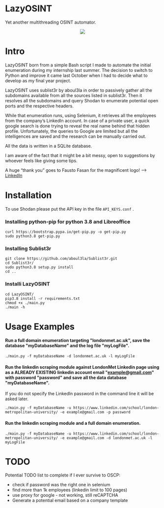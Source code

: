 # LazyOSINT
Yet another multithreading OSINT automator.

<p align="center">
  <img src="https://github.com/lapolis/LazyOSINT/blob/master/LazyOSINT_small.png?raw=true">
</p>


# Intro

LazyOSINT born from a simple Bash script I made to automate the initial enumeration during my internship last summer. The decision to switch to Python and improve it came last October when I had to decide what to develop as my final year project.

LazyOSINT uses sublist3r by aboul3la in order to passively gather all the subdomains available from all the sources listed in sublist3r. Then it resolves all the subdomains and query Shodan to enumerate potential open ports and the respective headers.

While that enumeration runs, using Selenium, it retrieves all the employees from the company’s LinkedIn account. In case of a private user, a quick google search is done trying to reveal the real name behind that hidden profile. Unfortunately, the queries to Google are limited but all the intelligences are saved and the research can be manually carried out.

All the data is written in a SQLite database.

I am aware of the fact that it might be a bit messy, open to suggestions by whoever feels like giving some tips.

A huge “thank you” goes to Fausto Fasan for the magnificent logo! --> [LinkedIn](https://www.linkedin.com/in/fausto-fasan-4587a71a9/)

# Installation

To use Shodan please put the API key in the file `API_KEYS.conf` .

### Installing python-pip for python 3.8 and Libreoffice
```
curl https://bootstrap.pypa.io/get-pip.py -o get-pip.py
sudo python3.8 get-pip.py
```

### Installing Sublist3r
```
git clone https://github.com/aboul3la/Sublist3r.git
cd Sublist3r/
sudo python3.8 setup.py install
cd ..
```

### Installi LazyOSINT
```
cd LazyOSINT/
pip3.8 install -r requirements.txt
chmod +x ./main.py
./main -h
```


# Usage Examples
#### Run a full domain enumeration targeting "londonmet.ac.uk", save the database "myDatabaseName" and the log file "myLogFile".
```
./main.py -f myDatabaseName -d londonmet.ac.uk -l myLogFile
```

#### Run the linkedin scraping module against LondonMet Linkedin page using as a ALREADY EXISTING linkedin account email "example@gmail.com" with password "password" and save all the data database "myDatabaseName".
If you do not specify the LinkedIn password in the command line it will be asked later.
```
./main.py -f myDatabaseName -u https://www.linkedin.com/school/london-metropolitan-university/ -e example@gmail.com -p password
```

#### Run the linkedin scraping module and a full domain enumeration.
```
./main.py -f myDatabaseName -u https://www.linkedin.com/school/london-metropolitan-university/ -e example@gmail.com -d londonmet.ac.uk -l myLogFile
```


# TODO
Potential TODO list to complete if I ever survive to OSCP:
- check if password was the right one in selenium
- find more than 1k employees (linkedin limit to 100 pages)
- use proxy for google - not working, still reCAPTCHA
- Generate a potential email based on a company template
